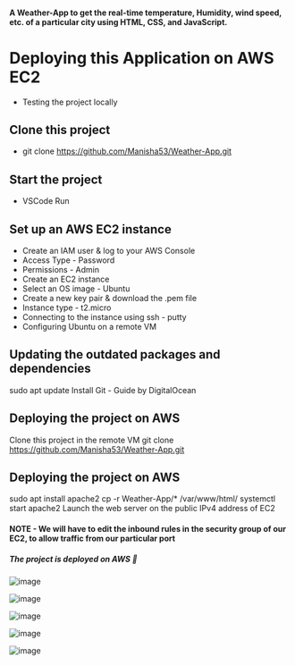 #### A Weather-App to get the real-time temperature, Humidity, wind speed, etc. of a particular city using HTML, CSS, and JavaScript.

# Deploying this Application on AWS EC2 #
* Testing the project locally

## Clone this project
* git clone https://github.com/Manisha53/Weather-App.git

## Start the project
* VSCode Run

## Set up an AWS EC2 instance
* Create an IAM user & log to your AWS Console
* Access Type - Password
* Permissions - Admin
* Create an EC2 instance
* Select an OS image - Ubuntu
* Create a new key pair & download the .pem file
* Instance type - t2.micro
* Connecting to the instance using ssh - putty
* Configuring Ubuntu on a remote VM

## Updating the outdated packages and dependencies
sudo apt update
Install Git - Guide by DigitalOcean

## Deploying the project on AWS
Clone this project in the remote VM
git clone https://github.com/Manisha53/Weather-App.git

## Deploying the project on AWS
sudo apt install apache2
cp -r Weather-App/* /var/www/html/
systemctl start apache2
Launch the web server on the public IPv4 address of EC2


#### NOTE - We will have to edit the inbound rules in the security group of our EC2, to allow traffic from our particular port

##### The project is deployed on AWS 🎉



![image](https://user-images.githubusercontent.com/37845282/190328770-a710bf3b-bc93-422f-af36-e9d47f236e18.png)

![image](https://user-images.githubusercontent.com/37845282/190331944-f8f11876-0ec4-4ada-a739-10bb62ed46d3.png)

![image](https://user-images.githubusercontent.com/37845282/190332084-8eeb8549-fff0-45f9-befb-2303e31237e9.png)

![image](https://user-images.githubusercontent.com/37845282/190332120-6de00890-56f2-483e-91d6-887809581266.png)

![image](https://github.com/Manisha53/Weather-App/assets/37845282/a38811aa-f516-4691-ac68-71d0676448cc)



